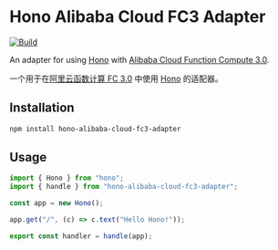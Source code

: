 # Hono Alibaba Cloud FC3 Adapter

[![Build](https://github.com/rwv/hono-alibaba-cloud-fc3-adapter/actions/workflows/build.yml/badge.svg)](https://github.com/rwv/hono-alibaba-cloud-fc3-adapter/actions/workflows/build.yml)

An adapter for using [Hono](https://hono.dev) with [Alibaba Cloud Function Compute 3.0](https://www.alibabacloud.com/help/en/functioncompute/fc-3-0).

一个用于在[阿里云函数计算 FC 3.0](https://help.aliyun.com/zh/functioncompute/fc-3-0/) 中使用 [Hono](https://hono.dev) 的适配器。

## Installation

```bash
npm install hono-alibaba-cloud-fc3-adapter
```

## Usage

```typescript
import { Hono } from "hono";
import { handle } from "hono-alibaba-cloud-fc3-adapter";

const app = new Hono();

app.get("/", (c) => c.text("Hello Hono!"));

export const handler = handle(app);
```
